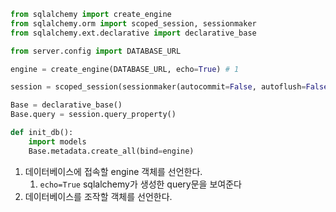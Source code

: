 ```python
from sqlalchemy import create_engine
from sqlalchemy.orm import scoped_session, sessionmaker
from sqlalchemy.ext.declarative import declarative_base

from server.config import DATABASE_URL 

engine = create_engine(DATABASE_URL, echo=True) # 1

session = scoped_session(sessionmaker(autocommit=False, autoflush=False, bind=engine)) # 2

Base = declarative_base()
Base.query = session.query_property()

def init_db():
    import models
    Base.metadata.create_all(bind=engine)
```

1. 데이터베이스에 접속할 engine 객체를 선언한다.
    1. `echo=True` sqlalchemy가 생성한 query문을 보여준다
2. 데이터베이스를 조작할 객체를 선언한다.
